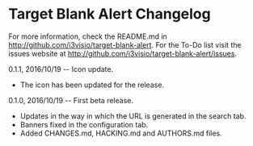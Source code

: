 Target Blank Alert Changelog
============================

For more information, check the README.md in <http://github.com/i3visio/target-blank-alert>. For the To-Do list visit the issues website at <http://github.com/i3visio/target-blank-alert/issues>.

0.1.1, 2016/10/19 -- Icon update.
- The icon has been updated for the release.

0.1.0, 2016/10/19 -- First beta release.
- Updates in the way in which the URL is generated in the search tab.
- Banners fixed in the configuration tab.
- Added CHANGES.md, HACKING.md and AUTHORS.md files.

